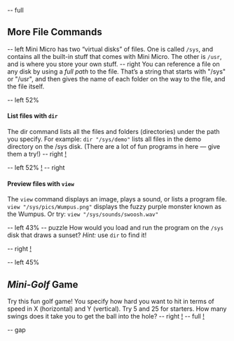 -- full
## More File Commands
-- left
Mini Micro has two “virtual disks” of files.  One is called `/sys`, and contains all the built-in stuff that comes with Mini Micro.  The other is `/usr`, and is where you store your own stuff.
-- right
You can reference a file on any disk by using a *full path* to the file.  That’s a string that starts with "/sys" or "/usr", and then gives the name of each folder on the way to the file, and the file itself.

-- left 52%
#### List files with `dir`
The dir command lists all the files and folders (directories) under the path you specify.  For example:
`dir "/sys/demo"`
lists all files in the demo directory on the /sys disk.  (There are a lot of fun programs in here — give them a try!)
-- right
[!](p26-sysDemoScreen.png)

-- left 52%
[!](p26-wumpusScreen.png)
-- right
#### Preview files with `view`
The `view` command displays an image, plays a sound, or lists a program file.
`view "/sys/pics/Wumpus.png"`
displays the fuzzy purple monster known as the Wumpus.  Or try:
`view "/sys/sounds/swoosh.wav"`

-- left 43%
-- puzzle
How would you load and run the program on the `/sys` disk that draws a sunset?  *Hint:* use `dir` to find it!

-- right
[!](p26-folderTable.png)

-- left 45%
## _Mini-Golf_ Game
Try this fun golf game!  You specify how hard you want to hit in terms of speed in X (horizontal) and Y (vertical).   Try 5 and 25 for starters.  How many swings does it take you to get the ball into the hole?
-- right
[!](p26-golfBot.png)
-- full
[!](p26-listing1.png)

-- gap
